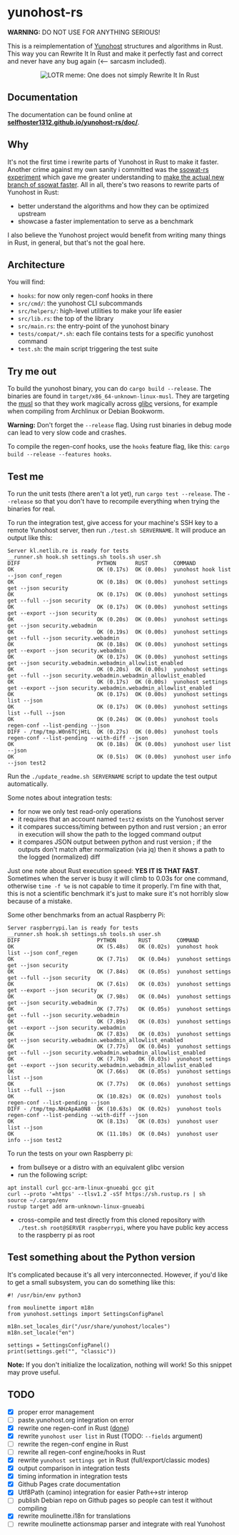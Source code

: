 # yunohost-rs

**WARNING:** DO NOT USE FOR ANYTHING SERIOUS!

This is a reimplementation of [Yunohost](https://yunohost.org/) structures and algorithms in Rust. This way you can Rewrite It In Rust and make it perfectly fast and correct and never have any bug again (<-- sarcasm included).

<p align="center">
<img alt="LOTR meme: One does not simply Rewrite It In Rust" src="https://camo.githubusercontent.com/a5c2198c5e2c4449cf1289c78c1c03ebd85728f7b662c9ee1f142641486d676e/68747470733a2f2f692e696d67666c69702e636f6d2f31706b3162692e6a7067">
</p>

## Documentation

The documentation can be found online at **[selfhoster1312.github.io/yunohost-rs/doc/](https://selfhoster1312.github.io/yunohost-rs/doc/)**.

## Why

It's not the first time i rewrite parts of Yunohost in Rust to make it faster. Another crime against my own sanity i committed was the [ssowat-rs experiment](https://kl.netlib.re/gitea/selfhoster1312/ssowat-rs) which gave me greater understanding to [make the actual new branch of ssowat faster](https://github.com/YunoHost/SSOwat/pull/220). All in all, there's two reasons to rewrite parts of Yunohost in Rust:

- better understand the algorithms and how they can be optimized upstream
- showcase a faster implementation to serve as a benchmark

I also believe the Yunohost project would benefit from writing many things in Rust, in general, but that's not the goal here.

## Architecture

You will find:

- `hooks`: for now only regen-conf hooks in there
- `src/cmd/`: the yunohost CLI subcommands
- `src/helpers/`: high-level utilities to make your life easier
- `src/lib.rs`: the top of the library
- `src/main.rs`: the entry-point of the yunohost binary
- `tests/compat/*.sh`: each file contains tests for a specific yunohost command
- `test.sh`: the main script triggering the test suite

## Try me out

To build the yunohost binary, you can do `cargo build --release`. The binaries are found in `target/x86_64-unknown-linux-musl`. They are targeting the [musl](https://en.wikipedia.org/wiki/Musl) so that they work magically across [glibc](https://en.wikipedia.org/wiki/Glibc) versions, for example when compiling from Archlinux or Debian Bookworm.

**Warning:** Don't forget the `--release` flag. Using rust binaries in debug mode can lead to very slow code and crashes.

To compile the regen-conf hooks, use the `hooks` feature flag, like this: `cargo build --release --features hooks`.

## Test me

To run the unit tests (there aren't a lot yet), run `cargo test --release`. The `--release` so that you don't have to recompile everything when trying the binaries for real.

To run the integration test, give access for your machine's SSH key to a remote Yunohost server, then run `./test.sh SERVERNAME`. It will produce an output like this:

<!-- MAGICAL TEST START -->
```
Server kl.netlib.re is ready for tests
__runner.sh hook.sh settings.sh tools.sh user.sh
DIFF                        PYTHON      RUST        COMMAND
OK                          OK (0.17s)  OK (0.00s)  yunohost hook list --json conf_regen
OK                          OK (0.18s)  OK (0.00s)  yunohost settings get --json security
OK                          OK (0.17s)  OK (0.00s)  yunohost settings get --full --json security
OK                          OK (0.17s)  OK (0.00s)  yunohost settings get --export --json security
OK                          OK (0.20s)  OK (0.00s)  yunohost settings get --json security.webadmin
OK                          OK (0.19s)  OK (0.00s)  yunohost settings get --full --json security.webadmin
OK                          OK (0.18s)  OK (0.00s)  yunohost settings get --export --json security.webadmin
OK                          OK (0.17s)  OK (0.00s)  yunohost settings get --json security.webadmin.webadmin_allowlist_enabled
OK                          OK (0.20s)  OK (0.00s)  yunohost settings get --full --json security.webadmin.webadmin_allowlist_enabled
OK                          OK (0.17s)  OK (0.00s)  yunohost settings get --export --json security.webadmin.webadmin_allowlist_enabled
OK                          OK (0.17s)  OK (0.00s)  yunohost settings list --json
OK                          OK (0.17s)  OK (0.00s)  yunohost settings list --full --json
OK                          OK (0.24s)  OK (0.00s)  yunohost tools regen-conf --list-pending --json
DIFF - /tmp/tmp.W0n6TCjHtL  OK (0.27s)  OK (0.00s)  yunohost tools regen-conf --list-pending --with-diff --json
OK                          OK (0.18s)  OK (0.00s)  yunohost user list --json
OK                          OK (0.51s)  OK (0.00s)  yunohost user info --json test2
```
<!-- MAGICAL TEST END -->

Run the `./update_readme.sh SERVERNAME` script to update the test output automatically.

Some notes about integration tests:

- for now we only test read-only operations
- it requires that an account named `test2` exists on the Yunohost server
- it compares success/timing between python and rust version ; an error in execution will show the path to the logged command output
- it compares JSON output between python and rust version ; if the outputs don't match after normalization (via jq) then it shows a path to the logged (normalized) diff

Just one note about Rust execution speed: **YES IT IS THAT FAST**. Sometimes when the server is busy it will climb to 0.03s for one command, otherwise `time -f %e` is not capable to time it properly. I'm fine with that, this is not a scientific benchmark it's just to make sure it's not horribly slow because of a mistake.

Some other benchmarks from an actual Raspberry Pi:

```
Server raspberrypi.lan is ready for tests
__runner.sh hook.sh settings.sh tools.sh user.sh
DIFF                        PYTHON       RUST        COMMAND
OK                          OK (5.48s)   OK (0.02s)  yunohost hook list --json conf_regen
OK                          OK (7.71s)   OK (0.04s)  yunohost settings get --json security
OK                          OK (7.84s)   OK (0.05s)  yunohost settings get --full --json security
OK                          OK (7.61s)   OK (0.03s)  yunohost settings get --export --json security
OK                          OK (7.98s)   OK (0.04s)  yunohost settings get --json security.webadmin
OK                          OK (7.77s)   OK (0.05s)  yunohost settings get --full --json security.webadmin
OK                          OK (7.89s)   OK (0.03s)  yunohost settings get --export --json security.webadmin
OK                          OK (7.83s)   OK (0.03s)  yunohost settings get --json security.webadmin.webadmin_allowlist_enabled
OK                          OK (7.77s)   OK (0.04s)  yunohost settings get --full --json security.webadmin.webadmin_allowlist_enabled
OK                          OK (7.70s)   OK (0.03s)  yunohost settings get --export --json security.webadmin.webadmin_allowlist_enabled
OK                          OK (7.66s)   OK (0.05s)  yunohost settings list --json
OK                          OK (7.77s)   OK (0.06s)  yunohost settings list --full --json
OK                          OK (10.82s)  OK (0.02s)  yunohost tools regen-conf --list-pending --json
DIFF - /tmp/tmp.NHzApAa0N8  OK (10.63s)  OK (0.02s)  yunohost tools regen-conf --list-pending --with-diff --json
OK                          OK (8.13s)   OK (0.03s)  yunohost user list --json
OK                          OK (11.10s)  OK (0.04s)  yunohost user info --json test2
```

To run the tests on your own Raspberry pi:

- from bullseye or a distro with an equivalent glibc version
- run the following script:
```
apt install curl gcc-arm-linux-gnueabi gcc git
curl --proto '=https' --tlsv1.2 -sSf https://sh.rustup.rs | sh
source ~/.cargo/env
rustup target add arm-unknown-linux-gnueabi
```
- cross-compile and test directly from this cloned repository with `./test.sh root@SERVER raspberrypi`, where you have public key access to the raspberry pi as root

## Test something about the Python version

It's complicated because it's all very interconnected. However, if you'd like to get a small subsystem, you can do something like this:

```
#! /usr/bin/env python3

from moulinette import m18n
from yunohost.settings import SettingsConfigPanel

m18n.set_locales_dir("/usr/share/yunohost/locales")
m18n.set_locale("en")

settings = SettingsConfigPanel()
print(settings.get("", "classic"))
```

**Note:** If you don't initialize the localization, nothing will work! So this snippet may prove useful.

## TODO

- [x] proper error management
- [ ] paste.yunohost.org integration on error
- [x] rewrite one regen-conf in Rust ([done](src/hooks/01-yunohost.rs))
- [x] rewrite `yunohost user list` in Rust (TODO: `--fields` argument)
- [ ] rewrite the regen-conf engine in Rust
- [ ] rewrite all regen-conf engine/hooks in Rust
- [x] rewrite `yunohost settings get` in Rust (full/export/classic modes)
- [x] output comparison in integration tests
- [x] timing information in integration tests
- [x] Github Pages crate documentation
- [x] Utf8Path (camino) integration for easier Path<->str interop
- [ ] publish Debian repo on Github pages so people can test it without compiling
- [x] rewrite moulinette.i18n for translations
- [ ] rewrite moulinette actionsmap parser and integrate with real Yunohost
